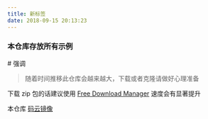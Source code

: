 ```yaml
---
title: 新标签
date: 2018-09-15 20:13:23
---
```


<h3>本仓库存放所有示例</h3>
# 强调

> 随着时间推移此仓库会越来越大，下载或者克隆请做好心理准备

下载 zip 包的话建议使用 [Free Download Manager](http://www.freedownloadmanager.org/download.htm) 速度会有显著提升

本仓库 [码云镜像](https://gitee.com/fairyever/d2-demos)
